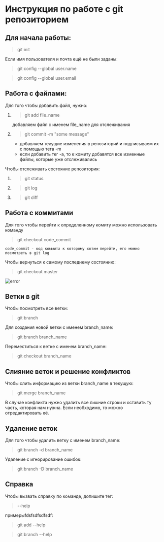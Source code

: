 #  Инструкция по работе с git репозиторием

## Для начала работы:
> git init

Если имя пользователя и почта ещё не были заданы:

> git config --global user.name

> git config --global user.email


## Работа с файлами:
Для того чтобы добавить файл, нужно:
1. > git add file_name

    добавляем файл с именем file_name для отслеживания
2. > git commit -m "some message"

    * добавляем текущие изменения в репозиторий и подписываем их с помощью тега -m
    * если добавить тег -a, то к комиту добавятся все изменные файлы, которые уже отслеживались

Чтобы отслеживать состояние репозитория:
1. > git status
2. > git log
3. > git diff


## Работа с коммитами
Для того чтобы перейти к определенному комиту можно использовать команду 

> git checkout code_commit

    code_commit - код коммита к которому хотим перейти, его можно посмотреть в git log

Чтобы вернуться к самому последнему состоянию:

> git checkout master

![error](pic.jpg)


## Ветки в git
Чтобы посмотреть все ветки:
> git branch

Для создания новой ветки с именем branch_name:
> git branch branch_name

Переместиться к ветке с именем branch_name:
> git checkout branch_name

## Слияние веток и решение конфликтов
Чтобы слить информацию из ветки branch_name в текущую:
> git merge branch_name

В случае конфликта нужно удалить все лишние строки и оставить ту часть, которая нам нужна. Если необходимо, то можно отредактировать её.

## Удаление веток
Для того чтобы удалить ветку с именем branch_name:
> git branch -d branch_name

Удаление с игнорирование ошибок:
> git branch -D branch_name

## Справка
Чтобы вызвать справку по команде, допишите тег:
> --help

примерыfdsfsdfsdfsdf:

> git add --help

> git branch --help
